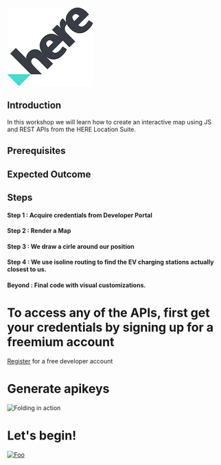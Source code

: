 ![HERE Logo](https://github.com/vidhanbhonsle/Interactive-Map-Workshop/blob/master/img/HERE_Logo_2016_POS_sRGB200X183.jpg) 

## Introduction

In this workshop we will learn how to create an interactive map using JS and REST APIs from the HERE Location Suite.

## Prerequisites


## Expected Outcome


## Steps
#### Step 1 : Acquire credentials from Developer Portal
#### Step 2 : Render a Map
#### Step 3 : We draw a cirle around our position
#### Step 4 : We use isoline routing to find the EV charging stations actually closest to us.
#### Beyond : Final code with visual customizations.

# To access any of the APIs, first get your credentials by signing up for a freemium account

[Register](https://developer.here.com/events/community-sa) for a free developer account</br>

# Generate apikeys
![Folding in action](https://github.com/kuberaspeaking/HERE-JS-workshop/blob/master/img/RegistrationGif.gif)

# Let's begin!

[![Foo](https://github.com/kuberaspeaking/HERE-JS-workshop/blob/master/img/s1.png)](https://github.com/kuberaspeaking/HERE-JS-workshop/blob/master/Step1.md) 





